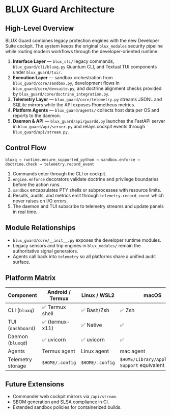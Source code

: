 # BLUX Guard Architecture

## High-Level Overview

BLUX Guard combines legacy protection engines with the new Developer Suite cockpit. The system keeps the
original `blux_modules` security pipeline while routing modern workflows through the developer-oriented
runtime:

1. **Interface Layer** — `blux_cli/` legacy commands, `blux_guard/cli/bluxq.py` Quantum CLI, and
   Textual TUI components under `blux_guard/tui/`.
2. **Execution Layer** — sandbox orchestration from `blux_guard/core/sandbox.py`, development flows in
   `blux_guard/core/devsuite.py`, and doctrine alignment checks provided by
   `blux_guard/core/doctrine_integration.py`.
3. **Telemetry Layer** — `blux_guard/core/telemetry.py` streams JSONL and SQLite mirrors while the API
   exposes Prometheus metrics.
4. **Platform Agents** — `blux_guard/agents/` collects host data per OS and reports to the daemon.
5. **Daemon & API** — `blux_guard/api/guardd.py` launches the FastAPI server in `blux_guard/api/server.py`
   and relays cockpit events through `blux_guard/api/stream.py`.

## Control Flow

```
bluxq → runtime.ensure_supported_python → sandbox.enforce → doctrine.check → telemetry.record_event
```

1. Commands enter through the CLI or cockpit.
2. `engine.enforce` decorators validate doctrine and privilege boundaries before the action runs.
3. `sandbox` encapsulates PTY shells or subprocesses with resource limits.
4. Results, audits, and metrics emit through `telemetry.record_event` which never raises on I/O errors.
5. The daemon and TUI subscribe to telemetry streams and update panels in real time.

## Module Relationships

- `blux_guard/core/__init__.py` exposes the developer runtime modules.
- Legacy sensors and trip engines in `blux_modules/` remain the authoritative signal generators.
- Agents call back into `telemetry` so all platforms share a unified audit surface.

## Platform Matrix

| Component            | Android / Termux | Linux / WSL2 | macOS | Windows |
|----------------------|------------------|--------------|-------|---------|
| CLI (`bluxq`)        | ✅ Termux shell  | ✅ Bash/Zsh  | ✅ Zsh | ✅ PowerShell |
| TUI (`dashboard`)    | ✅ (termux-x11)  | ✅ Native    | ✅    | ✅ Windows Terminal |
| Daemon (`bluxqd`)    | ✅ uvicorn       | ✅ uvicorn   | ✅    | ✅ (uvicorn + asyncio) |
| Agents               | Termux agent     | Linux agent  | mac agent | Windows agent |
| Telemetry storage    | `$HOME/.config`  | `$HOME/.config` | `$HOME/Library/Application Support` equivalent | `%USERPROFILE%\.config` |

## Future Extensions

- Commander web cockpit mirrors via `/api/stream`.
- SBOM generation and SLSA compliance in CI.
- Extended sandbox policies for containerized builds.

